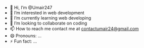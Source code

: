 - 👋 Hi, I’m @Umair247
- 👀 I’m interested in web development
- 🌱 I’m currently learning web developing
- 💞️ I’m looking to collaborate on coding 
- 📫 How to reach me contact me at contactumair24@gmail.com
- 😄 Pronouns: ...
- ⚡ Fun fact: ...

<!---
Umair247/Umair247 is a ✨ special ✨ repository because its `README.md` (this file) appears on your GitHub profile.
You can click the Preview link to take a look at your changes.
--->
